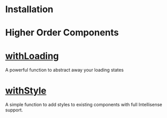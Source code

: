 # Installation

# Higher Order Components

# [withLoading](./docs/withLoading/withLoading.md)

A powerful function to abstract away your loading states

# [withStyle](./docs/withStyle/withStyle.md)

A simple function to add styles to existing components with full Intellisense support.
